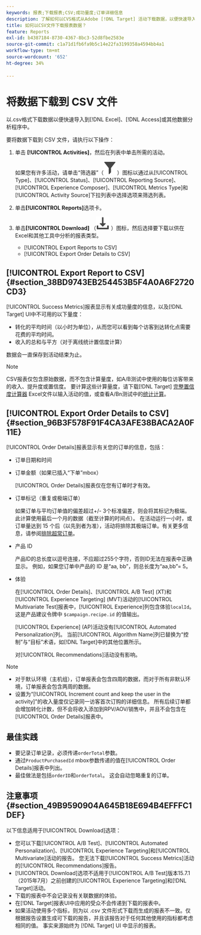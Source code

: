 ```yaml
---
keywords: 报表;下载报表;CSV;成功量度;订单详细信息
description: 了解如何以CVS格式从Adobe [!DNL Target] 活动下载数据，以便快速导入到Excel、Access或其他数据分析程序中。
title: 如何以CSV文件下载报表数据？
feature: Reports
exl-id: b4387184-8730-4367-8bc3-52d8fbe2583e
source-git-commit: c1a71d1fb6fa9b5c14e22fa3199358a4594bb4a1
workflow-type: tm+mt
source-wordcount: '652'
ht-degree: 34%

---
```


# 将数据下载到 CSV 文件

以.csv格式下载数据以便快速导入到[!DNL Excel]、[!DNL Access]或其他数据分析程序中。

要将数据下载到 CSV 文件，请执行以下操作：

1. 单击 **[!UICONTROL Activities]**，然后在列表中单击所需的活动。

   如果您有许多活动，请单击“筛选器”（![筛选器图标](/help/main/assets/icons/Filter.svg)）图标以通过从[!UICONTROL Type]、[!UICONTROL Status]、[!UICONTROL Reporting Source]、[!UICONTROL Experience Composer]、[!UICONTROL Metrics Type]和[!UICONTROL Activity Source]下拉列表中选择选项来筛选列表。

1. 单击&#x200B;**[!UICONTROL Reports]**&#x200B;选项卡。
1. 单击&#x200B;**[!UICONTROL Download]** （![下载图标](/help/main/assets/icons/Download.svg) ）图标，然后选择要下载以供在Excel和其他工具中分析的报表类型。

   * [!UICONTROL Export Reports to CSV]
   * [!UICONTROL Export Order Details to CSV]

## [!UICONTROL Export Report to CSV] {#section_38BD9743EB254453B5F4A0A6F2720CD3}

[!UICONTROL Success Metrics]报表显示有关成功量度的信息，以及[!DNL Target] UI中不可用的以下量度：

* 转化的平均时间（以小时为单位），从而您可以看到每个访客到达转化点需要花费的平均时间。
* 收入的总和与平方（对于离线统计置信度计算）

数据会一直保存到活动结束为止。

>[!NOTE]
>
>CSV报表仅包含原始数据，而不包含计算量度，如A/B测试中使用的每位访客带来的收入、提升度或置信度。 要计算这些计算量度，请下载[!DNL Target] [完整置信度计算器](/help/main/assets/complete_confidence_calculator.xlsx) Excel文件以输入活动的值，或查看A/Bn测试中的[统计计算](/help/main/c-reports/statistical-methodology/statistical-calculations.md)。

## [!UICONTROL Export Order Details to CSV] {#section_96B3F578F91F4CA3AFE38BACA2A0F11E}

[!UICONTROL Order Details]报表显示有关您的订单的信息，包括：

* 订单日期和时间
* 订单金额（如果已插入“下单”mbox）

  [!UICONTROL Order Details]报表仅在您有订单时才有效。

* 订单标记（重复或极端订单）

  如果订单与平均订单值的偏差超过+/- 3个标准偏差，则会将其标记为极端。 此计算使用最后一个月的数据（截至计算的时间点）。 在活动运行一小时，或订单量达到 15 个后（以先到者为准），活动将排除其极端订单。有关更多信息，请参阅[排除超常订单](/help/main/c-reports/c-report-settings/excluding-extreme-orders.md#task_2AE7743FFCDD466DAEEB720BE5F33DAA)。

* 产品 ID

  产品ID的总长度以逗号连接，不应超过255个字符，否则ID无法在报表中正确显示。 例如，如果您订单中产品的 ID 是“aa, bb”，则总长度为“aa,bb”= 5。

* 体验

  在[!UICONTROL Order Details]、[!UICONTROL A/B Test] (XT)和[!UICONTROL Experience Targeting] (MVT)活动的[!UICONTROL Multivariate Test]报表中，[!UICONTROL Experience]列包含体验`localId`。 这是产品建议令牌中 `$campaign.recipe.id` 的值输出。

  [!UICONTROL Experience] (AP)活动没有[!UICONTROL Automated Personalization]列。 当前[!UICONTROL Algorithm Name]列已替换为“控制”与“目标”术语，如[!DNL Target]中的其他位置所示。

  对[!UICONTROL Recommendations]活动没有影响。

>[!NOTE]
>
>* 对于默认环境（主机组），订单报表会包含四周的数据，而对于所有非默认环境，订单报表会包含两周的数据。
>* 设置为“[!UICONTROL Increment count and keep the user in the activity]”的收入量度仅记录同一访客首次订购的详细信息。 所有后续订单都会增加转化计数，但不会将收入添加到RPV/AOV/销售中，并且不会包含在[!UICONTROL Order Details]报表中。

## 最佳实践

* 要记录订单记录，必须传递`orderTotal`参数。
* 通过`ProductPurchasedId` mbox参数传递的值在[!UICONTROL Order Details]报表中列出。
* 最佳做法是包括`orderID`和`orderTotal`。 这会自动忽略重复的订单。

## 注意事项 {#section_49B9590904A645B18E694B4EFFFC1DEF}

以下信息适用于[!UICONTROL Download]选项：

* 您可以下载[!UICONTROL A/B Test]、[!UICONTROL Automated Personalization]、[!UICONTROL Experience Targeting]和[!UICONTROL Multivariate]活动的报告。 您无法下载[!UICONTROL Success Metrics]活动的[!UICONTROL Recommendations]报告。
* [!UICONTROL Download]选项不适用于[!UICONTROL A/B Test]版本15.7.1（2015年7月）之前创建的[!UICONTROL Experience Targeting]和[!DNL Target]活动。
* 下载的报表中不会记录没有关联数据的体验。
* 在[!DNL Target]报表UI中应用的受众不会传递到下载的报表中。
* 如果活动使用多个指标，则为以 .csv 文件形式下载而生成的报表不一致。仅根据报告设置生成可下载的报告，并且该报告对于任何其他使用的指标都考虑相同的值。 事实来源始终为 [!DNL Target] UI 中显示的报表。
